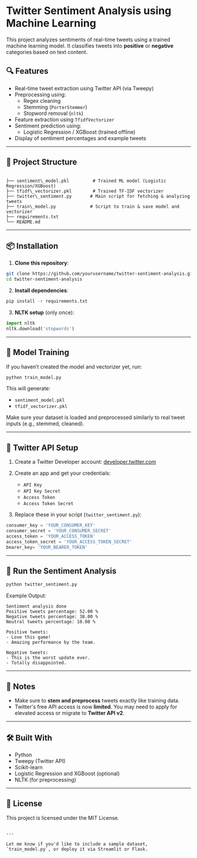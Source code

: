 # Twitter Sentiment Analysis using Machine Learning

This project analyzes sentiments of real-time tweets using a trained machine learning model. It classifies tweets into **positive** or **negative** categories based on text content.

## 🔍 Features

- Real-time tweet extraction using Twitter API (via Tweepy)
- Preprocessing using:
  - Regex cleaning
  - Stemming (`PorterStemmer`)
  - Stopword removal (`nltk`)
- Feature extraction using `TfidfVectorizer`
- Sentiment prediction using:
  - Logistic Regression / XGBoost (trained offline)
- Display of sentiment percentages and example tweets

---

## 📁 Project Structure

```

├── sentiment\_model.pkl         # Trained ML model (Logistic Regression/XGBoost)
├── tfidf\_vectorizer.pkl        # Trained TF-IDF vectorizer
├── twitter\_sentiment.py       # Main script for fetching & analyzing tweets
├── train\_model.py             # Script to train & save model and vectorizer
├── requirements.txt
└── README.md

````

---

## 📦 Installation

1. **Clone this repository**:
```bash
git clone https://github.com/yourusername/twitter-sentiment-analysis.git
cd twitter-sentiment-analysis
````

2. **Install dependencies**:

```bash
pip install -r requirements.txt
```

3. **NLTK setup** (only once):

```python
import nltk
nltk.download('stopwords')
```

---

## 🧠 Model Training

If you haven’t created the model and vectorizer yet, run:

```bash
python train_model.py
```

This will generate:

* `sentiment_model.pkl`
* `tfidf_vectorizer.pkl`

Make sure your dataset is loaded and preprocessed similarly to real tweet inputs (e.g., stemmed, cleaned).

---

## 🔑 Twitter API Setup

1. Create a Twitter Developer account: [developer.twitter.com](https://developer.twitter.com/)
2. Create an app and get your credentials:

   * `API Key`
   * `API Key Secret`
   * `Access Token`
   * `Access Token Secret`
3. Replace these in your script (`twitter_sentiment.py`):

```python
consumer_key = 'YOUR_CONSUMER_KEY'
consumer_secret = 'YOUR_CONSUMER_SECRET'
access_token = 'YOUR_ACCESS_TOKEN'
access_token_secret = 'YOUR_ACCESS_TOKEN_SECRET'
bearer_key= 'YOUR_BEARER_TOKEN'
```

---

## 🚀 Run the Sentiment Analysis

```bash
python twitter_sentiment.py
```

Example Output:

```
Sentiment analysis done
Positive tweets percentage: 52.00 %
Negative tweets percentage: 38.00 %
Neutral tweets percentage: 10.00 %

Positive tweets:
- Love this game!
- Amazing performance by the team.

Negative tweets:
- This is the worst update ever.
- Totally disappointed.
```

---

## 📌 Notes

* Make sure to **stem and preprocess** tweets exactly like training data.
* Twitter's free API access is now **limited**. You may need to apply for elevated access or migrate to **Twitter API v2**.

---

## 🛠 Built With

* Python
* Tweepy (Twitter API)
* Scikit-learn
* Logistic Regression and XGBoost (optional)
* NLTK (for preprocessing)

---

## 📄 License

This project is licensed under the MIT License.

```

---

Let me know if you'd like to include a sample dataset, `train_model.py`, or deploy it via Streamlit or Flask.
```
